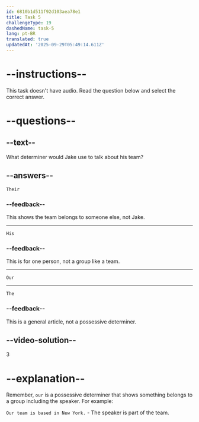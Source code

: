 ```yaml
---
id: 6810b1d511f92d103aea78e1
title: Task 5
challengeType: 19
dashedName: task-5
lang: pt-BR
translated: true
updatedAt: '2025-09-29T05:49:14.611Z'
---
```


# --instructions--

This task doesn't have audio. Read the question below and select the correct answer.

# --questions--

## --text--

What determiner would Jake use to talk about his team?

## --answers--

`Their`

### --feedback--

This shows the team belongs to someone else, not Jake.

---

`His`

### --feedback--

This is for one person, not a group like a team.

---

`Our`

---

`The`

### --feedback--

This is a general article, not a possessive determiner.

## --video-solution--

3

# --explanation--

Remember, `our` is a possessive determiner that shows something belongs to a group including the speaker. For example:

`Our team is based in New York.` - The speaker is part of the team.
